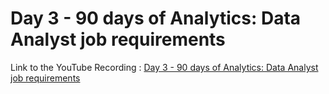 
# Day 3 - 90 days of Analytics: Data Analyst job requirements



Link to the YouTube Recording : 
[Day 3 - 90 days of Analytics: Data Analyst job requirements](https://www.youtube.com/watch?v=hF52Pa0n-hU)


